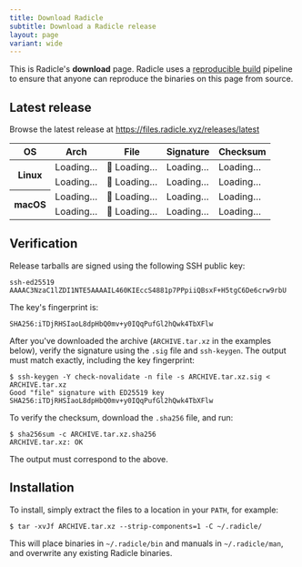 ```yaml
---
title: Download Radicle
subtitle: Download a Radicle release
layout: page
variant: wide
---
```

This is Radicle's <strong class="highlight">download</strong> page.
Radicle uses a [reproducible build][rb] pipeline to ensure that anyone can
reproduce the binaries on this page from source.

[rb]: https://reproducible-builds.org/

<p id="release" class="loading">
  <span class="release-loader"></span>
  <span>
    <h2 id="release-name">Latest release</h2>
    <p id="release-info"><!-- Dynamic --></p>
  </span>
</p>

<noscript>
  <p>
    Browse the latest release at
    <a href="https://files.radicle.xyz/releases/latest">https://files.radicle.xyz/releases/latest</a>
  </p>
</noscript>

<table class="hidden loading" id="releases">
  <thead>
    <th scope="col">OS</th>
    <th scope="col">Arch</th>
    <th scope="col">File</th>
    <th scope="col">Signature</th>
    <th scope="col">Checksum</th>
  </thead>
  <tr data-release-arch="x86_64" data-release-binary="unknown-linux-musl">
    <th scope="row" rowspan="2">Linux</th>
    <td class="release-arch">Loading…</td>
    <td>💾 <a class="release-url">Loading…</a></td>
    <td><a class="release-sig">Loading…</a></td>
    <td><a class="release-checksum">Loading…</a></td>
  </tr>
  <tr data-release-arch="aarch64" data-release-binary="unknown-linux-musl">
    <td class="release-arch">Loading…</td>
    <td>💾 <a class="release-url">Loading…</a></td>
    <td><a class="release-sig">Loading…</a></td>
    <td><a class="release-checksum">Loading…</a></td>
  </tr>
  <tr data-release-arch="x86_64" data-release-binary="apple-darwin">
    <th scope="row" rowspan="2">macOS</th>
    <td class="release-arch">Loading…</td>
    <td>💾 <a class="release-url">Loading…</a></td>
    <td><a class="release-sig">Loading…</a></td>
    <td><a class="release-checksum">Loading…</a></td>
  </tr>
  <tr data-release-arch="aarch64" data-release-binary="apple-darwin">
    <td class="release-arch">Loading…</td>
    <td>💾 <a class="release-url">Loading…</a></td>
    <td><a class="release-sig">Loading…</a></td>
    <td><a class="release-checksum">Loading…</a></td>
  </tr>
</table>

## Verification

Release tarballs are signed using the following SSH public key:

    ssh-ed25519 AAAAC3NzaC1lZDI1NTE5AAAAIL460KIEccS4881p7PPpiiQBsxF+H5tgC6De6crw9rbU

The key's fingerprint is:

    SHA256:iTDjRHSIaoL8dpHbQ0mv+y0IQqPufGl2hQwk4TbXFlw

After you've downloaded the archive (`ARCHIVE.tar.xz` in the examples below),
verify the signature using the `.sig` file and `ssh-keygen`. The output must
match exactly, including the key fingerprint:

    $ ssh-keygen -Y check-novalidate -n file -s ARCHIVE.tar.xz.sig < ARCHIVE.tar.xz
    Good "file" signature with ED25519 key SHA256:iTDjRHSIaoL8dpHbQ0mv+y0IQqPufGl2hQwk4TbXFlw

To verify the checksum, download the `.sha256` file, and run:

    $ sha256sum -c ARCHIVE.tar.xz.sha256
    ARCHIVE.tar.xz: OK

The output must correspond to the above.

## Installation

To install, simply extract the files to a location in your `PATH`, for example:

    $ tar -xvJf ARCHIVE.tar.xz --strip-components=1 -C ~/.radicle/

This will place binaries in `~/.radicle/bin` and manuals in `~/.radicle/man`,
and overwrite any existing Radicle binaries.

<script>
  const releases = document.getElementById("releases");
  releases.classList.remove("hidden");

  fetch("https://files.radicle.xyz/releases/latest/radicle.json")
    .then(res => res.json())
    .then(data => {
      const version = data.version;
      const commit = data.commit;
      const release = document.getElementById("release");
      const releaseName = document.getElementById("release-name");
      const releaseInfo = document.getElementById("release-info");

      document.querySelectorAll("#releases [data-release-binary]").forEach((row) => {
        const arch = row.dataset.releaseArch;
        const binary = row.dataset.releaseBinary;
        const archive = `radicle-${version}-${arch}-${binary}.tar.xz`;
        const url = `https://files.radicle.xyz/releases/latest/${archive}`;

        row.querySelector(".release-arch").innerText = arch;
        row.querySelector(".release-url").innerText = archive;
        row.querySelector(".release-sig").innerText = ".sig";
        row.querySelector(".release-checksum").innerText = ".sha256";

        row.querySelector(".release-url").href = url;
        row.querySelector(".release-sig").href = `${url}.sig`;
        row.querySelector(".release-checksum").href = `${url}.sha256`;
      });

      release.classList.remove("loading");
      releaseName.innerText = `Radicle ${version}`;
      releaseInfo.innerHTML = `Built from commit <code>${commit}</code> on ${new Date(data.timestamp * 1000).toUTCString()}.`;
    });
</script>
